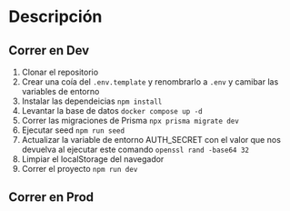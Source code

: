 # Descripción


## Correr en Dev

1. Clonar el repositorio
2. Crear una coía del ```.env.template``` y renombrarlo a ```.env``` y camibar las variables de entorno
3. Instalar las dependeicias ```npm install```
4. Levantar la base de datos ```docker compose up -d```
5. Correr las migraciones de Prisma ```npx prisma migrate dev```
6. Ejecutar seed ```npm run seed```
7. Actualizar la variable de entorno AUTH_SECRET con el valor que nos devuelva al ejecutar este comando ```openssl rand -base64 32```
8. Limpiar el localStorage del navegador
9. Correr el proyecto ```npm run dev```


## Correr en Prod